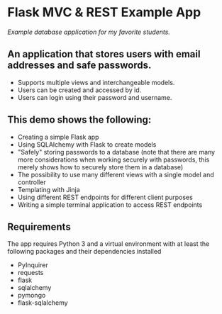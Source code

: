 # Flask MVC & REST Example App
*Example database application for my favorite students.*

## An application that stores users with email addresses and safe passwords.
- Supports multiple views and interchangeable models.
- Users can be created and accessed by id. 
- Users can login using their password and username.


## This demo shows the following:
- Creating a simple Flask app
- Using SQLAlchemy with Flask to create models
- "Safely" storing passwords to a database (note that there are many more considerations when working securely with passwords, this merely shows how to securely store them in a database)
- The possibility to use many different views with a single model and controller
- Templating with Jinja
- Using different REST endpoints for different client purposes
- Writing a simple terminal application to access REST endpoints

## Requirements
The app requires Python 3 and a virtual environment with at least the following packages and their dependencies installed
- PyInquirer
- requests
- flask
- sqlalchemy
- pymongo
- flask-sqlalchemy
